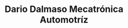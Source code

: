 ---
title: "Dario Dalmaso Mecatrónica Automotríz"
url: /lujan-de-cuyo/dario-dalmaso-mecatronica-automotriz/
shop: Autowerkstatt
---